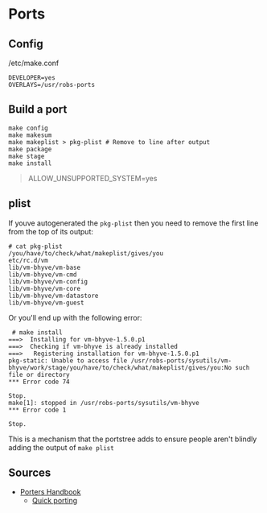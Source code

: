 # Ports

## Config

/etc/make.conf

```
DEVELOPER=yes
OVERLAYS=/usr/robs-ports
```

## Build a port

```
make config
make makesum
make makeplist > pkg-plist # Remove to line after output
make package
make stage
make install
```
> ALLOW_UNSUPPORTED_SYSTEM=yes


## plist

If youve autogenerated the `pkg-plist` then you need to remove the first line from the top
of its output:

```
# cat pkg-plist
/you/have/to/check/what/makeplist/gives/you
etc/rc.d/vm
lib/vm-bhyve/vm-base
lib/vm-bhyve/vm-cmd
lib/vm-bhyve/vm-config
lib/vm-bhyve/vm-core
lib/vm-bhyve/vm-datastore
lib/vm-bhyve/vm-guest
```

Or you'll end up with the following error:

```
 # make install
===>  Installing for vm-bhyve-1.5.0.p1
===>  Checking if vm-bhyve is already installed
===>   Registering installation for vm-bhyve-1.5.0.p1
pkg-static: Unable to access file /usr/robs-ports/sysutils/vm-bhyve/work/stage/you/have/to/check/what/makeplist/gives/you:No such file or directory
*** Error code 74

Stop.
make[1]: stopped in /usr/robs-ports/sysutils/vm-bhyve
*** Error code 1

Stop.
```

This is a mechanism that the portstree adds to ensure people aren't blindly adding the output of `make plist`

## Sources

* [Porters Handbook](https://www.freebsd.org/doc/en/books/porters-handbook/book.html)
    * [Quick porting](https://www.freebsd.org/doc/en/books/porters-handbook/book.html#quick-porting)

